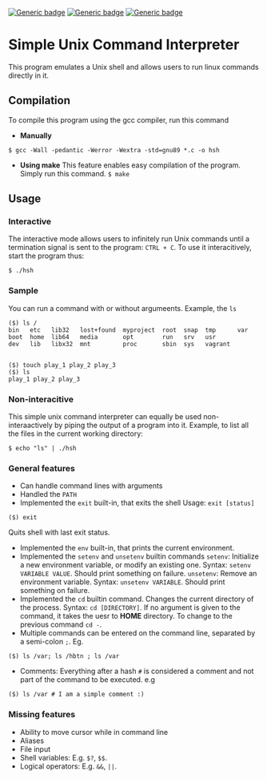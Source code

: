 [![Generic badge](https://img.shields.io/badge/Made%20with%20C-green.svg)](https://en.wikipedia.org/wiki/C_(programming_language)) [![Generic badge](https://img.shields.io/badge/Memory%20leak%20free-blue.svg)](https://valgrind.org/) [![Generic badge](https://img.shields.io/badge/Made%20with%20threads-orange.svg)](https://www.bing.com/ck/a?!&&p=75b91a398f84367cJmltdHM9MTcwNTM2MzIwMCZpZ3VpZD0xOWRkZDk3My03N2Y4LTZiZGUtMzkyZS1jYTEyNzZlNTZhN2UmaW5zaWQ9NTIwMw&ptn=3&ver=2&hsh=3&fclid=19ddd973-77f8-6bde-392e-ca1276e56a7e&psq=threading+in+C+-+wikipedia&u=a1aHR0cHM6Ly9lbi53aWtpcGVkaWEub3JnL3dpa2kvVGhyZWFkXyhjb21wdXRpbmcp&ntb=1)

# Simple Unix Command Interpreter

This program emulates a Unix shell and allows users to run linux commands directly in it.

## Compilation
To compile this program using the gcc compiler, run this command

* **Manually**

`$ gcc -Wall -pedantic -Werror -Wextra -std=gnu89 *.c -o hsh`

* **Using make**
This feature enables easy compilation of the program. Simply run this command.
`$ make`

## Usage
### Interactive
The interactive mode allows users to infinitely run Unix commands until a termination signal is sent to the program: `CTRL + C`. To use it interacitively, start the program thus:

`$ ./hsh`

### Sample
You can run a command with or without argumeents. Example, the `ls`

```
($) ls /
bin   etc   lib32   lost+found  myproject  root  snap  tmp      var
boot  home  lib64   media       opt        run   srv   usr
dev   lib   libx32  mnt         proc       sbin  sys   vagrant


($) touch play_1 play_2 play_3
($) ls
play_1 play_2 play_3
```

### Non-interacitive
This simple unix command interpreter can equally be used non-interaactively by piping the output of a program into it. Example, to list all the files in the current working directory:

`$ echo "ls" | ./hsh`


### General features
* Can handle command lines with arguments
* Handled the `PATH`
* Implemented the `exit` built-in, that exits the shell
Usage: `exit [status]`
```
($) exit
```
Quits shell with last exit status.
* Implemented the `env` built-in, that prints the current environment.
* Implemented the `setenv` and `unsetenv` builtin commands
`setenv`: Initialize a new environment variable, or modify an existing one. Syntax: `setenv VARIABLE VALUE`. Should print something on failure.
`unsetenv`: Remove an environment variable. Syntax: `unsetenv VARIABLE`. Should print something on failure.
* Implemented the `cd` builtin command. Changes the current directory of the process. Syntax: `cd [DIRECTORY]`. If no argument is given to the command, it takes the uesr to **HOME** directory. To change to the previous command `cd -`.
* Multiple commands can be entered on the command line, separated by a semi-colon `;`. Eg.
```
($) ls /var; ls /hbtn ; ls /var
``` 
* Comments: Everything after a hash `#` is considered a comment and not part of the command to be executed. e.g
```
($) ls /var # I am a simple comment :)
```


### Missing features
* Ability to move cursor while in command line
* Aliases
* File input
* Shell variables: E.g. `$?`, `$$`.
* Logical operators: E.g. `&&`, `||`.
